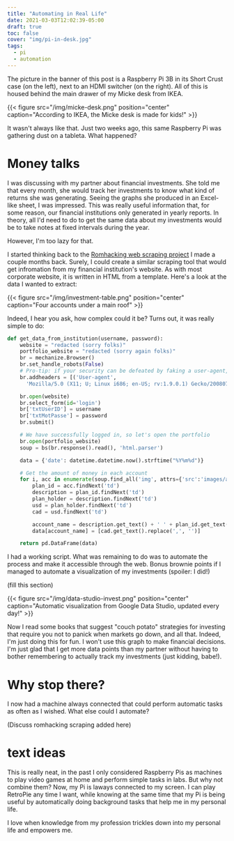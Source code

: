 ```yaml
---
title: "Automating in Real Life"
date: 2021-03-03T12:02:39-05:00
draft: true
toc: false
cover: "img/pi-in-desk.jpg"
tags:
  - pi
  - automation
---
```


The picture in the banner of this post is a Raspberry Pi 3B in its Short Crust case (on the left), next to an
HDMI switcher (on the right). All of this is housed behind the main drawer of my Micke desk from IKEA.

{{< figure src="/img/micke-desk.png" position="center" caption="According to IKEA, the Micke desk is  made for kids!" >}}

It wasn't always like that. Just two weeks ago, this same Raspberry Pi was gathering dust on a tableta. What
happened?

# Money talks

I was discussing with my partner about financial investments. She told me that every month, she would track
her investments to know what kind of returns she was generating. Seeing the graphs she produced in an
Excel-like sheet, I was impressed. This was really useful information that, for some reason, our financial
institutions only generated in yearly reports. In theory, all I'd need to do to get the same data about my
investments would be to take notes at fixed intervals during the year.

However, I'm too lazy for that.

I started thinking back to the [Romhacking web scraping
project](https://felixleger.com/posts/2021/01/web-scraping-for-preservation/) I made a couple months back.
Surely, I could create a similar scraping tool that would get infromation from my financial institution's
website. As with most corporate website, it is written in HTML from a template. Here's a look at the data I
wanted to extract:

{{< figure src="/img/investment-table.png" position="center" caption="Four accounts under a main roof" >}}

Indeed, I hear you ask, how complex could it be? Turns out, it was really simple to do:

```python
def get_data_from_institution(username, password):
    website = "redacted (sorry folks)"
    portfolio_website = "redacted (sorry again folks)"
    br = mechanize.Browser()
    br.set_handle_robots(False)
    # Pro-tip: if your security can be defeated by faking a user-agent, you don't have security.
    br.addheaders = [('User-agent',
      'Mozilla/5.0 (X11; U; Linux i686; en-US; rv:1.9.0.1) Gecko/2008071615 Fedora/3.0.1-1.fc9 Firefox/3.0.1')]

    br.open(website)
    br.select_form(id='login')
    br['txtUserID'] = username
    br['txtMotPasse'] = password
    br.submit()

    # We have successfully logged in, so let's open the portfolio
    br.open(portfolio_website)
    soup = bs(br.response().read(), 'html.parser')

    data = {'date': datetime.datetime.now().strftime("%Y%m%d")}

    # Get the amount of money in each account
    for i, acc in enumerate(soup.find_all('img', attrs={'src':'images/arrow.gif'})):
        plan_id = acc.findNext('td')
        description = plan_id.findNext('td')
        plan_holder = description.findNext('td')
        usd = plan_holder.findNext('td')
        cad = usd.findNext('td')

        account_name = description.get_text() + ' ' + plan_id.get_text()
        data[account_name] = [cad.get_text().replace(',', '')]

    return pd.DataFrame(data)
```

I had a working script. What was remaining to do was to automate the process and make it accessible through
the web. Bonus brownie points if I managed to automate a visualization of my investments (spoiler: I did!)

(fill this section)

{{< figure src="/img/data-studio-invest.png" position="center" caption="Automatic visualization from Google Data Studio, updated every day!" >}}

Now I read some books that suggest "couch potato" strategies for investing that require you not to panick
when markets go down, and all that. Indeed, I'm just doing this for fun. I won't use this graph to make
financial decisions. I'm just glad that I get more data points than my partner without having to bother remembering to
actually track my investments (just kidding, babe!).

# Why stop there?

I now had a machine always connected that could perform automatic tasks as often as I wished. What else could
I automate?

(Discuss romhacking scraping added here)

# text ideas

This is really neat, in the past I only considered Raspberry Pis as machines to play video games at home and
perform simple tasks in labs. But why not combine them? Now, my Pi is laways connected to my screen. I can
play RetroPie any time I want, while knowing at the same time that my Pi is being useful by automatically
doing background tasks that help me in my personal life.

I love when knowledge from my profession trickles down into my personal life and empowers me.
